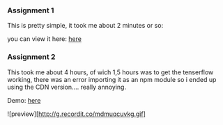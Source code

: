 ### Assignment 1

This is pretty simple, it took me about 2 minutes or so:

you can view it here: [here](https://github.com/reneweteling/dott-assessment/blob/master/src/taskOne.test.ts)

### Assignment 2

This took me about 4 hours, of wich 1,5 hours was to get the tenserflow working, there was an error importing it as an npm module so i ended up using the CDN version.... really annoying.

Demo: [here]()

![preview][http://g.recordit.co/mdmuqcuvkg.gif]
